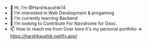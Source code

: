 - 👋 Hi, I’m @Harshkaushik14
- 👀 I’m interested in Web Development & progaming
- 🌱 I’m currently learning Backend
- 💞️ I’m looking to Contribute For Navidrome for Gsoc.
- 📫 How to reach me from Over here it's my personal portfolio => https://harshkaushik.netlify.app/


